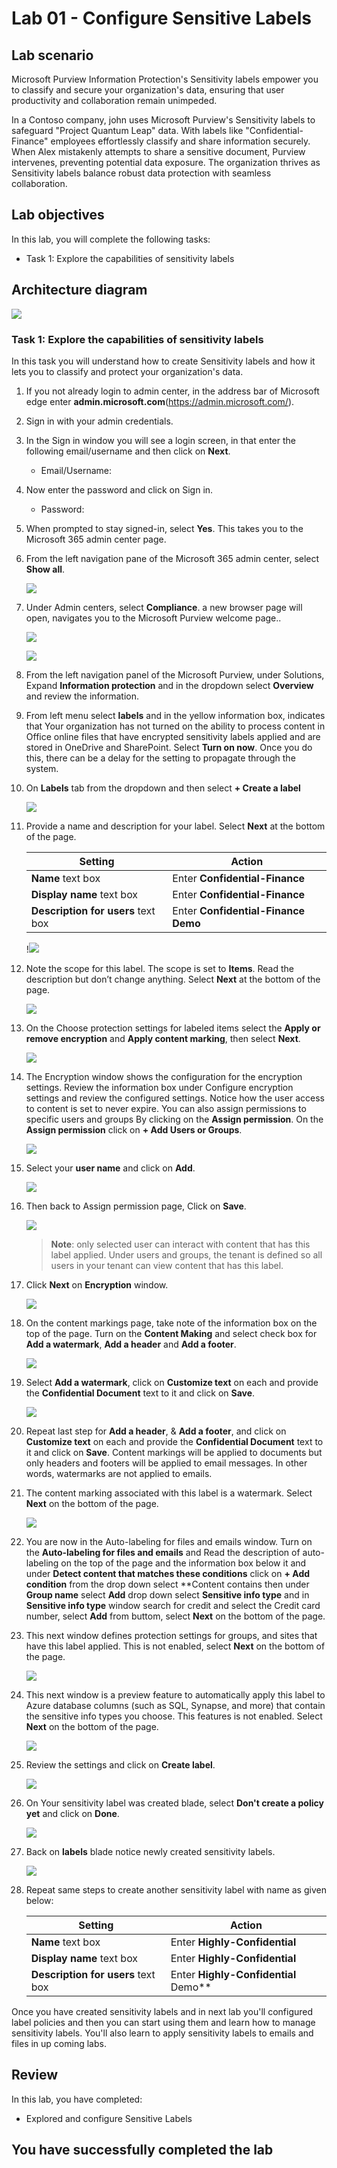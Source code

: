 # Lab 01 - Configure Sensitive Labels 

## Lab scenario

Microsoft Purview Information Protection's Sensitivity labels empower you to classify and secure your organization's data, ensuring that user productivity and collaboration remain unimpeded.

In a Contoso company, john uses Microsoft Purview's Sensitivity labels to safeguard "Project Quantum Leap" data. With labels like "Confidential-Finance"  employees effortlessly classify and share information securely. When Alex mistakenly attempts to share a sensitive document, Purview intervenes, preventing potential data exposure. The organization thrives as Sensitivity labels balance robust data protection with seamless collaboration.

## Lab objectives

In this lab, you will complete the following tasks:

+ Task 1: Explore the capabilities of sensitivity labels
  
## Architecture diagram
![](../media/archi-1.png)

### Task 1: Explore the capabilities of sensitivity labels

In this task you will understand how to create Sensitivity labels and how it lets you to classify and protect your organization's data.

1. If you not already login to admin center, in the address bar of Microsoft edge enter **admin.microsoft.com**(https://admin.microsoft.com/).

1. Sign in with your admin credentials.
   
1. In the Sign in window you will see a login screen, in that enter the following email/username and then click on **Next**. 

    * Email/Username: <inject key="AzureAdUserEmail"></inject>

1. Now enter the password and click on Sign in.
   
   * Password: <inject key="AzureAdUserPassword"></inject>
  
1. When prompted to stay signed-in, select **Yes**. This takes you to the Microsoft 365 admin center page.

1. From the left navigation pane of the Microsoft 365 admin center, select **Show all**.

    ![](../media/sc-900-lab15-1-01.png)

1. Under Admin centers, select **Compliance**. a new browser page will open, navigates you to the Microsoft Purview welcome page..  

    ![](../media/sc-900-lab15-1-2.png)
    
    ![](../media/sc-900-lab13-01.png)

1. From the left navigation panel of the Microsoft Purview, under Solutions, Expand **Information protection** and in the dropdown select **Overview** and review the information.

1. From left menu select **labels** and in the yellow information box, indicates that Your organization has not turned on the ability to process content in Office online files that have encrypted sensitivity labels applied and are stored in OneDrive and SharePoint.  Select **Turn on now**.  Once you do this, there can be a delay for the setting to propagate through the system.

1. On **Labels** tab from the dropdown and then select **+ Create a label**

    ![](../media/lab1-image(2).png)

1. Provide a name and description for your label. Select **Next** at the bottom of the page.

    | Setting | Action |
    | -- | -- |
    | **Name** text box | Enter **Confidential-Finance** |
    | **Display name** text box | Enter **Confidential-Finance** |
    | **Description for users** text box | Enter **Confidential-Finance Demo** | 

    !![](../media/lab1-image3.png)

1. Note the scope for this label.  The scope is set to **Items**.  Read the description but don’t change anything.  Select **Next** at the bottom of the page.

      ![](../media/lab1-image4.png)

1. On the Choose protection settings for labeled items select the **Apply or remove encryption** and **Apply content marking**, then select **Next**.

    ![](../media/lab1-image5.png)
    
1. The Encryption window shows the configuration for the encryption settings. Review the information box under Configure encryption settings and review the configured settings. Notice how the user access to content is set to never expire.  You can also assign permissions to specific users and groups By clicking on the **Assign permission**. On the **Assign permission** click on **+ Add Users or Groups**. 
    
    ![](../media/lab1-image6.png)

1. Select your **user name**  and click on **Add**.

   ![](../media/lab1-image7.png)

1. Then back to Assign permission page, Click on **Save**.

    ![](../media/lab1-image8.png)

   >**Note**: only selected user  can interact with content that has this label applied.  Under users and groups, the tenant is defined so all users in your tenant can 
   view content that has this label.

1. Click  **Next** on **Encryption** window.

   ![](../media/lab1-image9.png)
   
1. On the content markings page, take note of the information box on the top of the page. Turn on the **Content Making** and select check box for **Add a watermark**, **Add a header** and **Add a footer**.

    ![](../media/lab1-image10.png)
   
1. Select **Add a watermark**, click on **Customize text** on each and provide the **Confidential Document** text to it and click on **Save**.

    ![](../media/lab1-image11.png)
  
1. Repeat last step for **Add a header**, & **Add a footer**, and click on **Customize text** on each and provide the **Confidential Document** text to it and click on **Save**.  Content markings will be applied to documents but only headers and footers will be applied to email messages. In other words, watermarks are not applied to emails.

1. The content marking associated with this label is a watermark. Select **Next** on the bottom of the page.

    ![](../media/lab1-image12.png)
      
1. You are now in the Auto-labeling for files and emails window. Turn on the **Auto-labeling for files and emails** and Read the description of auto-labeling on the top of the page and the information box below it and under **Detect content that matches these conditions** click on **+ Add condition** from the drop down select **Content contains then under **Group name** select **Add** drop down select **Sensitive info type** and in  **Sensitive info type** window search for credit and select the Credit card number, select **Add** from buttom, select **Next** on the bottom of the page.

1. This next window defines protection settings for groups, and sites that have this label applied. This is not enabled, select **Next** on the bottom of the page.

      ![](../media/lab1-image14.png)

1. This next window is a preview feature to automatically apply this label to Azure database columns (such as SQL, Synapse, and more) that contain the sensitive info types you choose.  This features is not enabled. Select **Next** on the bottom of the page.

     ![](../media/lab1-image15.png)
          
1. Review the settings and click on **Create label**.

   ![](../media/lab1-image16.png)
      
1. On Your sensitivity label was created blade, select **Don't create a policy yet** and click on **Done**.

   ![](../media/lab1-image18.png)

1. Back on **labels** blade notice newly created sensitivity labels.

   ![](../media/lab1-image17.png)

1. Repeat same steps to create another sensitivity label with name as given below:

    | Setting | Action |
    | -- | -- |
    | **Name** text box | Enter **Highly-Confidential** |
    | **Display name** text box | Enter **Highly-Confidential** |
    | **Description for users** text box | Enter **Highly-Confidential** Demo** | 

Once you have created sensitivity labels and in next lab you'll configured label policies and then you can start using them and learn how to manage sensitivity labels. You'll also learn to apply sensitivity labels to emails and files in up coming labs.

      
## Review
In this lab, you have completed:
+ Explored and configure Sensitive Labels

## You have successfully completed the lab
